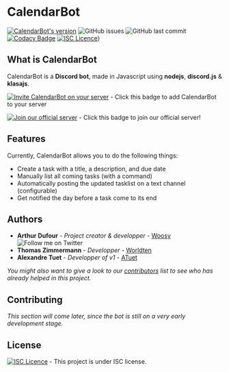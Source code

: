 # CalendarBot

[![CalendarBot's version](https://img.shields.io/badge/version-0.2.0-brightgreen.svg)](https://discord.gg/ff4f52s)
![GitHub issues](https://img.shields.io/github/issues-raw/Woosy/CalendarBot.svg)
![GitHub last commit](https://img.shields.io/github/last-commit/Woosy/CalendarBot.svg)
[![Codacy Badge](https://api.codacy.com/project/badge/Grade/d51355f9284b4c7da809a167e36dbd87)](https://app.codacy.com/app/CalendarBot/CalendarBot?utm_source=github.com&utm_medium=referral&utm_content=Woosy/CalendarBot&utm_campaign=Badge_Grade_Dashboard)
[![ISC Licence](https://img.shields.io/hexpm/l/plug.svg)](https://tldrlegal.com/license/-isc-license))

## What is CalendarBot

CalendarBot is a **Discord bot**, made in Javascript using **nodejs**, **discord.js** & **klasajs**.

[![Invite CalendarBot on your server](https://img.shields.io/badge/Invite%20me-(click)-7289DA.svg?logo=discord)](https://discordapp.com/oauth2/authorize?client_id=364846844217524225&scope=bot&permissions=2146958591) - Click this badge to add CalendarBot to your server

[![Join our official server](https://img.shields.io/discord/358623719914209301.svg?logo=discord&label=join%20us!&colorB=7289DA)](https://discord.gg/ff4f52s) - Click this badge to join our official server!

## Features

Currently, CalendarBot allows you to do the following things:

* Create a task with a title, a description, and due date
* Manually list all coming tasks (with a command)
* Automatically posting the updated tasklist on a text channel (configurable)
* Get notified the day before a task come to its end

## Authors

* **Arthur Dufour** - *Project creator & developper* - [Woosy](https://github.com/Woosy) ![Follow me on Twitter](https://img.shields.io/twitter/follow/Woosy__.svg?style=social&label=Follow)
* **Thomas Zimmermann** - *Developper* - [Worldten](https://github.com/Worldten)
* **Alexandre Tuet** - *Developper of v1* - [ATuet](https://github.com/atuet)

*You might also want to give a look to our [contributors](https://github.com/Woosy/CalendarBot/contributors) list to see who has already helped in this project.*

## Contributing

*This section will come later, since the bot is still on a very early development stage.*

## License

[![ISC Licence](https://img.shields.io/hexpm/l/plug.svg)](https://tldrlegal.com/license/-isc-license) - This project is under ISC license.
